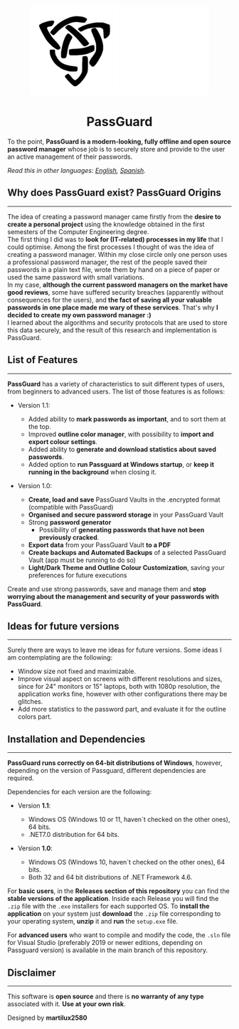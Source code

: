 <div id="PassGuardLogo" align="center">
    <br />
    <img src="./PassGuard/Images/Logo.png#gh-light-mode-only" alt="PassGuardLogo" width="200"/>
    <img src="./PassGuard/Images/Logoblancblanc.png#gh-dark-mode-only" alt="PassGuardLogo" width="200"/>
    <h1><b>PassGuard</b></h1>
</div>

To the point, **PassGuard is a modern-looking, fully offline and open source password manager** whose job is to securely store and provide to the user an active management of their passwords.

*Read this in other languages: [English](README.md), [Spanish](README.es.md).*

## Why does PassGuard exist? PassGuard Origins
----------------------------------------------

<p>The idea of creating a password manager came firstly from the <b>desire to create a personal project</b> using the knowledge obtained in the first semesters of the Computer Engineering degree.<br> 
The first thing I did was to <b>look for (IT-related) processes in my life</b> that I could optimise. Among the first processes I thought of was the idea of creating a password manager. 
Within my close circle only one person uses a professional password manager, the rest of the people saved their passwords in a plain text file, wrote them by hand on a piece of paper or used the same password with small variations.<br>
In my case, <b>although the current password managers on the market have good reviews</b>, some have suffered security breaches (apparently without consequences for the users), and <b>the fact of saving all your valuable passwords in one place made me wary of these services</b>. That's why <b>I decided to create my own password manager :)</b><br>
I learned about the algorithms and security protocols that are used to store this data securely, and the result of this research and implementation is PassGuard.</p>

## List of Features
-------------------

**PassGuard** has a variety of characteristics to suit different types of users, from beginners to advanced users. The list of those features is as follows:

- Version 1.1:
    - Added ability to **mark passwords as important**, and to sort them at the top.
    - Improved **outline color manager**, with possibility to **import and export colour settings**.
    - Added ability to **generate and download statistics about saved passwords**.
    - Added option to **run Passguard at Windows startup**, or **keep it running in the background** when closing it.

- Version 1.0:
    - **Create, load and save** PassGuard Vaults in the .encrypted format (compatible with PassGuard)
    - **Organised and secure password storage** in your PassGuard Vault
    - Strong **password generator**
        - Possibility of **generating passwords that have not been previously cracked**.
    - **Export data** from your PassGuard Vault **to a PDF**
    - **Create backups and Automated Backups** of a selected PassGuard Vault (app must be running to do so)
    - **Light/Dark Theme and Outline Colour Customization**, saving your preferences for future executions

Create and use strong passwords, save and manage them and **stop worrying about the management and security of your passwords with PassGuard**.

## Ideas for future versions
-------------------------------
Surely there are ways to leave me ideas for future versions. Some ideas I am contemplating are the following:
- Window size not fixed and maximizable.
- Improve visual aspect on screens with different resolutions and sizes, since for 24" monitors or 15" laptops, both with 1080p resolution, the application works fine, however with other configurations there may be glitches.
- Add more statistics to the password part, and evaluate it for the outline colors part.

## Installation and Dependencies
--------------------------------

**PassGuard runs correctly on 64-bit distributions of Windows**, however, depending on the version of Passguard, different dependencies are required.

Dependencies for each version are the following:
- Version **1.1**:
    - Windows OS (Windows 10 or 11, haven´t checked on the other ones), 64 bits.
    - .NET7.0 distribution for 64 bits.

- Version **1.0**:
    - Windows OS (Windows 10, haven´t checked on the other ones), 64 bits.
    - Both 32 and 64 bit distributions of .NET Framework 4.6.

For **basic users**, in the **Releases section of this repository** you can find the **stable versions of the application**. Inside each Release you will find the `.zip` file with the `.exe` installers for each supported OS. To **install the application** on your system just **download** the `.zip` file corresponding to your operating system, **unzip** it and **run** the `setup.exe` file.<br>

For **advanced users** who want to compile and modify the code, the `.sln` file for Visual Studio (preferably 2019 or newer editions, depending on Passguard version) is available in the main branch of this repository. </p>

## Disclaimer
-------------

This software is **open source** and there is **no warranty of any type** associated with it. **Use at your own risk**.

Designed by **martilux2580**
